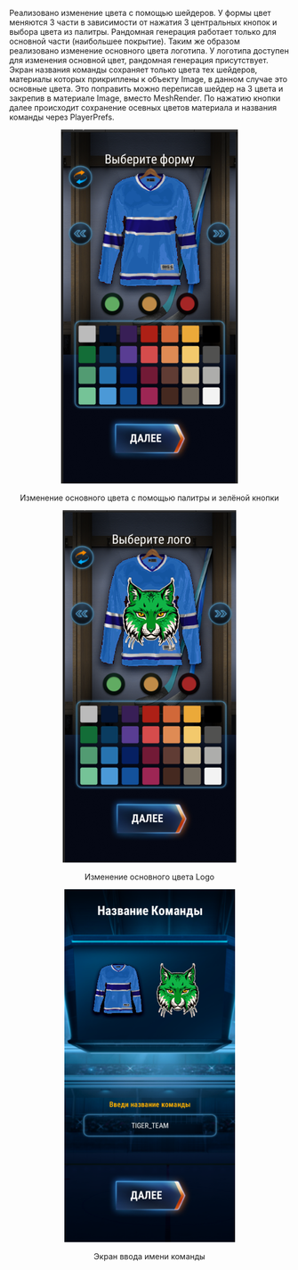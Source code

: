 Реализовано изменение цвета с помощью шейдеров. У формы цвет меняются 3 части в зависимости от нажатия 3 центральных кнопок и выбора цвета из палитры. Рандомная генерация работает только для основной части (наибольшее покрытие). 
Таким же образом реализовано  изменение основного цвета логотипа. У логотипа доступен для изменения основной цвет, рандомная генерация присутствует.
Экран названия команды сохраняет только цвета тех шейдеров, материалы которых прикриплены к объекту Image, в данном случае это основные цвета. Это поправить можно переписав шейдер на 3 цвета и закрепив в материале Image, вместо MeshRender.
По нажатию кнопки далее происходит сохранение осевных цветов материала и названия команды через PlayerPrefs.
<div align="center">
    <img src="main_color.png" >
    <p>Изменение основного цвета с помощью палитры и зелёной кнопки</p>
</div>
<div align="center">
    <img src="logo_color.png" >
    <p>Изменение основного цвета Logo</p>
</div>
<div align="center">
    <img src="team_name.png" >
    <p>Экран ввода имени команды</p>
</div>

